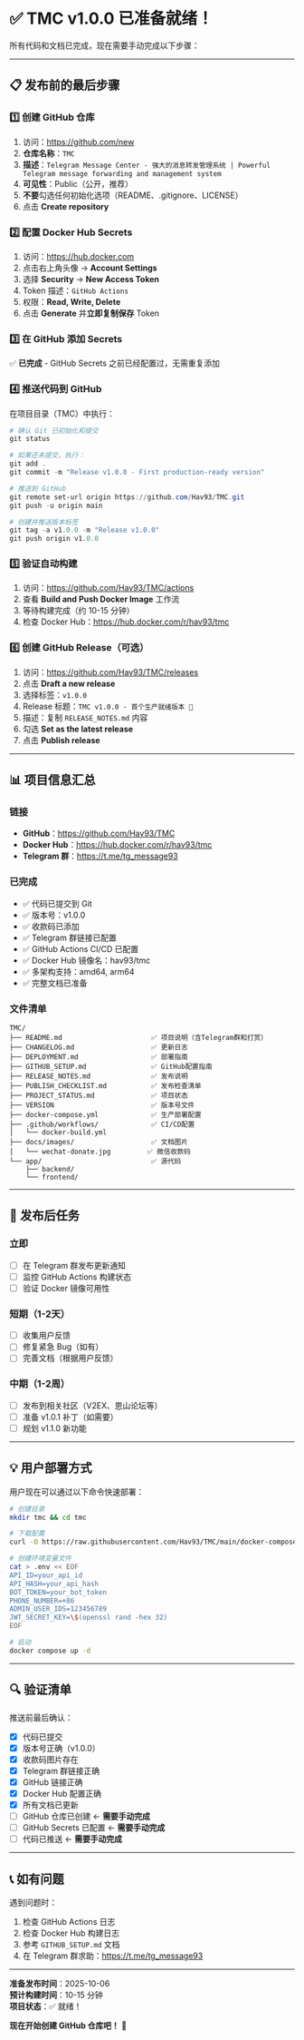 # ✅ TMC v1.0.0 已准备就绪！

所有代码和文档已完成，现在需要手动完成以下步骤：

---

## 📋 发布前的最后步骤

### 1️⃣ 创建 GitHub 仓库

1. 访问：https://github.com/new
2. **仓库名称**：`TMC`
3. **描述**：`Telegram Message Center - 强大的消息转发管理系统 | Powerful Telegram message forwarding and management system`
4. **可见性**：Public（公开，推荐）
5. **不要**勾选任何初始化选项（README、.gitignore、LICENSE）
6. 点击 **Create repository**

### 2️⃣ 配置 Docker Hub Secrets

1. 访问：https://hub.docker.com
2. 点击右上角头像 → **Account Settings**
3. 选择 **Security** → **New Access Token**
4. Token 描述：`GitHub Actions`
5. 权限：**Read, Write, Delete**
6. 点击 **Generate** 并**立即复制保存** Token

### 3️⃣ 在 GitHub 添加 Secrets

✅ **已完成** - GitHub Secrets 之前已经配置过，无需重复添加

### 4️⃣ 推送代码到 GitHub

在项目目录（TMC）中执行：

```powershell
# 确认 Git 已初始化和提交
git status

# 如果还未提交，执行：
git add .
git commit -m "Release v1.0.0 - First production-ready version"

# 推送到 GitHub
git remote set-url origin https://github.com/Hav93/TMC.git
git push -u origin main

# 创建并推送版本标签
git tag -a v1.0.0 -m "Release v1.0.0"
git push origin v1.0.0
```

### 5️⃣ 验证自动构建

1. 访问：https://github.com/Hav93/TMC/actions
2. 查看 **Build and Push Docker Image** 工作流
3. 等待构建完成（约 10-15 分钟）
4. 检查 Docker Hub：https://hub.docker.com/r/hav93/tmc

### 6️⃣ 创建 GitHub Release（可选）

1. 访问：https://github.com/Hav93/TMC/releases
2. 点击 **Draft a new release**
3. 选择标签：`v1.0.0`
4. Release 标题：`TMC v1.0.0 - 首个生产就绪版本 🎉`
5. 描述：复制 `RELEASE_NOTES.md` 内容
6. 勾选 **Set as the latest release**
7. 点击 **Publish release**

---

## 📊 项目信息汇总

### 链接
- **GitHub**：https://github.com/Hav93/TMC
- **Docker Hub**：https://hub.docker.com/r/hav93/tmc
- **Telegram 群**：https://t.me/tg_message93

### 已完成
- ✅ 代码已提交到 Git
- ✅ 版本号：v1.0.0
- ✅ 收款码已添加
- ✅ Telegram 群链接已配置
- ✅ GitHub Actions CI/CD 已配置
- ✅ Docker Hub 镜像名：hav93/tmc
- ✅ 多架构支持：amd64, arm64
- ✅ 完整文档已准备

### 文件清单
```
TMC/
├── README.md                      ✅ 项目说明（含Telegram群和打赏）
├── CHANGELOG.md                   ✅ 更新日志
├── DEPLOYMENT.md                  ✅ 部署指南
├── GITHUB_SETUP.md                ✅ GitHub配置指南
├── RELEASE_NOTES.md               ✅ 发布说明
├── PUBLISH_CHECKLIST.md           ✅ 发布检查清单
├── PROJECT_STATUS.md              ✅ 项目状态
├── VERSION                        ✅ 版本号文件
├── docker-compose.yml             ✅ 生产部署配置
├── .github/workflows/             ✅ CI/CD配置
│   └── docker-build.yml
├── docs/images/                   ✅ 文档图片
│   └── wechat-donate.jpg         ✅ 微信收款码
└── app/                           ✅ 源代码
    ├── backend/
    └── frontend/
```

---

## 🎯 发布后任务

### 立即
- [ ] 在 Telegram 群发布更新通知
- [ ] 监控 GitHub Actions 构建状态
- [ ] 验证 Docker 镜像可用性

### 短期（1-2天）
- [ ] 收集用户反馈
- [ ] 修复紧急 Bug（如有）
- [ ] 完善文档（根据用户反馈）

### 中期（1-2周）
- [ ] 发布到相关社区（V2EX、恩山论坛等）
- [ ] 准备 v1.0.1 补丁（如需要）
- [ ] 规划 v1.1.0 新功能

---

## 💡 用户部署方式

用户现在可以通过以下命令快速部署：

```bash
# 创建目录
mkdir tmc && cd tmc

# 下载配置
curl -O https://raw.githubusercontent.com/Hav93/TMC/main/docker-compose.yml

# 创建环境变量文件
cat > .env << EOF
API_ID=your_api_id
API_HASH=your_api_hash
BOT_TOKEN=your_bot_token
PHONE_NUMBER=+86
ADMIN_USER_IDS=123456789
JWT_SECRET_KEY=\$(openssl rand -hex 32)
EOF

# 启动
docker compose up -d
```

---

## 🔍 验证清单

推送前最后确认：

- [x] 代码已提交
- [x] 版本号正确（v1.0.0）
- [x] 收款码图片存在
- [x] Telegram 群链接正确
- [x] GitHub 链接正确
- [x] Docker Hub 配置正确
- [x] 所有文档已更新
- [ ] GitHub 仓库已创建 ← **需要手动完成**
- [ ] GitHub Secrets 已配置 ← **需要手动完成**
- [ ] 代码已推送 ← **需要手动完成**

---

## 📞 如有问题

遇到问题时：
1. 检查 GitHub Actions 日志
2. 检查 Docker Hub 构建日志
3. 参考 `GITHUB_SETUP.md` 文档
4. 在 Telegram 群求助：https://t.me/tg_message93

---

**准备发布时间**：2025-10-06  
**预计构建时间**：10-15 分钟  
**项目状态**：✅ 就绪！

**现在开始创建 GitHub 仓库吧！** 🚀


